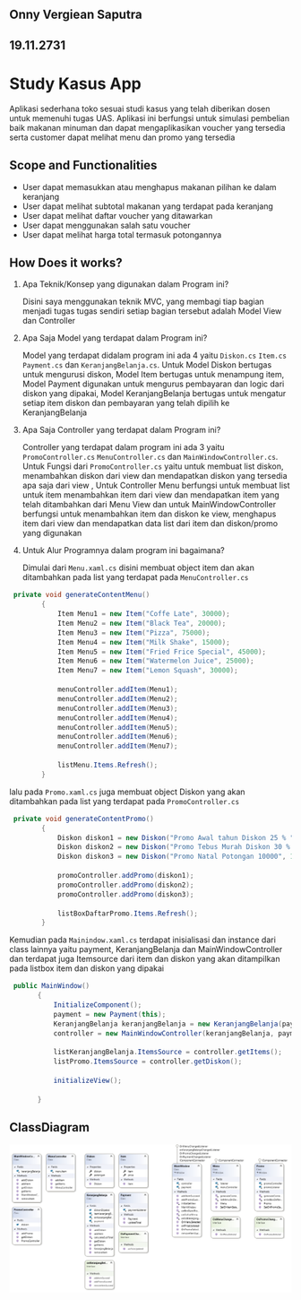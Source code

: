 ## Onny Vergiean Saputra
## 19.11.2731

# Study Kasus App
Aplikasi sederhana toko sesuai studi kasus yang telah diberikan dosen untuk memenuhi tugas UAS. Aplikasi ini berfungsi untuk simulasi pembelian baik makanan minuman dan dapat mengaplikasikan voucher yang tersedia serta customer dapat melihat menu dan promo yang tersedia

## Scope and Functionalities
- User dapat memasukkan atau menghapus makanan pilihan ke dalam keranjang
- User dapat melihat subtotal makanan yang terdapat pada keranjang
- User dapat melihat daftar voucher yang ditawarkan
- User dapat menggunakan salah satu voucher
- User dapat melihat harga total termasuk potongannya
## How Does it works?
1. Apa Teknik/Konsep yang digunakan dalam Program ini?
 
   Disini saya menggunakan teknik MVC, yang membagi tiap bagian menjadi tugas tugas sendiri setiap bagian tersebut adalah Model View dan Controller

2. Apa Saja Model yang terdapat dalam Program ini?

   Model yang terdapat didalam program ini ada 4 yaitu `Diskon.cs` `Item.cs` `Payment.cs` dan `KeranjangBelanja.cs`. Untuk Model Diskon bertugas untuk mengurusi diskon, Model Item bertugas untuk menampung item, Model Payment digunakan untuk mengurus pembayaran dan logic dari diskon yang dipakai, Model KeranjangBelanja bertugas untuk mengatur setiap item diskon dan pembayaran yang telah dipilih ke KeranjangBelanja

3. Apa Saja Controller yang terdapat dalam Program ini?
   
   Controller yang terdapat dalam program ini ada 3 yaitu `PromoController.cs` `MenuController.cs` dan `MainWindowController.cs`. Untuk Fungsi dari `PromoController.cs` yaitu untuk membuat list diskon, menambahkan diskon dari view dan mendapatkan diskon yang tersedia apa saja dari view , Untuk Controller Menu berfungsi untuk membuat list untuk item menambahkan item dari view dan mendapatkan item yang telah ditambahkan dari Menu View dan untuk MainWindowController berfungsi untuk menambahkan item dan diskon ke view, menghapus item dari view dan mendapatkan data list dari item dan diskon/promo yang digunakan

4. Untuk Alur Programnya dalam program ini bagaimana?

   Dimulai dari `Menu.xaml.cs` disini membuat object item dan akan ditambahkan pada list yang terdapat pada `MenuController.cs`
```csharp
 private void generateContentMenu()
        {
            Item Menu1 = new Item("Coffe Late", 30000);
            Item Menu2 = new Item("Black Tea", 20000);
            Item Menu3 = new Item("Pizza", 75000);
            Item Menu4 = new Item("Milk Shake", 15000);
            Item Menu5 = new Item("Fried Frice Special", 45000);
            Item Menu6 = new Item("Watermelon Juice", 25000);
            Item Menu7 = new Item("Lemon Squash", 30000);

            menuController.addItem(Menu1);
            menuController.addItem(Menu2);
            menuController.addItem(Menu3);
            menuController.addItem(Menu4);
            menuController.addItem(Menu5);
            menuController.addItem(Menu6);
            menuController.addItem(Menu7);

            listMenu.Items.Refresh();
        }
```
   lalu pada `Promo.xaml.cs` juga membuat object Diskon yang akan ditambahkan pada list yang terdapat pada `PromoController.cs`
```csharp
 private void generateContentPromo()
        {
            Diskon diskon1 = new Diskon("Promo Awal tahun Diskon 25 % ", 25000);
            Diskon diskon2 = new Diskon("Promo Tebus Murah Diskon 30 % atau maksimal 30.000", 30000);
            Diskon diskon3 = new Diskon("Promo Natal Potongan 10000", 10000);

            promoController.addPromo(diskon1);
            promoController.addPromo(diskon2);
            promoController.addPromo(diskon3);

            listBoxDaftarPromo.Items.Refresh();
        }
```
   Kemudian pada `Mainindow.xaml.cs` terdapat inisialisasi dan instance dari class lainnya yaitu payment, KeranjangBelanja dan MainWindowController dan terdapat juga Itemsource dari item dan diskon yang akan ditampilkan pada listbox item dan diskon yang dipakai
 ```csharp
  public MainWindow()
        {
            InitializeComponent();
            payment = new Payment(this);
            KeranjangBelanja keranjangBelanja = new KeranjangBelanja(payment, this);
            controller = new MainWindowController(keranjangBelanja, payment);

            listKeranjangBelanja.ItemsSource = controller.getItems();
            listPromo.ItemsSource = controller.getDiskon();

            initializeView();

        }
```

## ClassDiagram
![Class Diagram](Toko/ClassDiagram.png)


